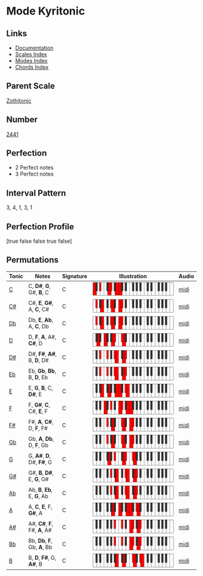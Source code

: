 # Mode Kyritonic

## Links

- [Documentation](index.md)
- [Scales Index](Scales.md)
- [Modes Index](Modes.md)
- [Chords Index](Chords.md)

## Parent Scale

[Zothitonic](ScaleZothitonic.md)

## Number

[2441](https://ianring.com/musictheory/scales/2441)

## Perfection

- 2 Perfect notes
- 3 Perfect notes

## Interval Pattern

3, 4, 1, 3, 1

## Perfection Profile

[true false false true false]

## Permutations

| Tonic | Notes | Signature | Illustration | Audio |
|-------|-------|-----------|--------------|-------|
| [C](ModeCNaturalKyritonic.md) | C, **D#**, **G**, G#, **B**, C | C | ![CNaturalKyritonic](ModeCNaturalKyritonic.png) | [midi](https://github.com/edipermadi/music/blob/main/docs/ModeCNaturalKyritonic.mid?raw=true) |
| [C#](ModeCSharpKyritonic.md) | C#, **E**, **G#**, A, **C**, C# | C | ![CSharpKyritonic](ModeCSharpKyritonic.png) | [midi](https://github.com/edipermadi/music/blob/main/docs/ModeCSharpKyritonic.mid?raw=true) |
| [Db](ModeDFlatKyritonic.md) | Db, **E**, **Ab**, A, **C**, Db | C | ![DFlatKyritonic](ModeDFlatKyritonic.png) | [midi](https://github.com/edipermadi/music/blob/main/docs/ModeDFlatKyritonic.mid?raw=true) |
| [D](ModeDNaturalKyritonic.md) | D, **F**, **A**, A#, **C#**, D | C | ![DNaturalKyritonic](ModeDNaturalKyritonic.png) | [midi](https://github.com/edipermadi/music/blob/main/docs/ModeDNaturalKyritonic.mid?raw=true) |
| [D#](ModeDSharpKyritonic.md) | D#, **F#**, **A#**, B, **D**, D# | C | ![DSharpKyritonic](ModeDSharpKyritonic.png) | [midi](https://github.com/edipermadi/music/blob/main/docs/ModeDSharpKyritonic.mid?raw=true) |
| [Eb](ModeEFlatKyritonic.md) | Eb, **Gb**, **Bb**, B, **D**, Eb | C | ![EFlatKyritonic](ModeEFlatKyritonic.png) | [midi](https://github.com/edipermadi/music/blob/main/docs/ModeEFlatKyritonic.mid?raw=true) |
| [E](ModeENaturalKyritonic.md) | E, **G**, **B**, C, **D#**, E | C | ![ENaturalKyritonic](ModeENaturalKyritonic.png) | [midi](https://github.com/edipermadi/music/blob/main/docs/ModeENaturalKyritonic.mid?raw=true) |
| [F](ModeFNaturalKyritonic.md) | F, **G#**, **C**, C#, **E**, F | C | ![FNaturalKyritonic](ModeFNaturalKyritonic.png) | [midi](https://github.com/edipermadi/music/blob/main/docs/ModeFNaturalKyritonic.mid?raw=true) |
| [F#](ModeFSharpKyritonic.md) | F#, **A**, **C#**, D, **F**, F# | C | ![FSharpKyritonic](ModeFSharpKyritonic.png) | [midi](https://github.com/edipermadi/music/blob/main/docs/ModeFSharpKyritonic.mid?raw=true) |
| [Gb](ModeGFlatKyritonic.md) | Gb, **A**, **Db**, D, **F**, Gb | C | ![GFlatKyritonic](ModeGFlatKyritonic.png) | [midi](https://github.com/edipermadi/music/blob/main/docs/ModeGFlatKyritonic.mid?raw=true) |
| [G](ModeGNaturalKyritonic.md) | G, **A#**, **D**, D#, **F#**, G | C | ![GNaturalKyritonic](ModeGNaturalKyritonic.png) | [midi](https://github.com/edipermadi/music/blob/main/docs/ModeGNaturalKyritonic.mid?raw=true) |
| [G#](ModeGSharpKyritonic.md) | G#, **B**, **D#**, E, **G**, G# | C | ![GSharpKyritonic](ModeGSharpKyritonic.png) | [midi](https://github.com/edipermadi/music/blob/main/docs/ModeGSharpKyritonic.mid?raw=true) |
| [Ab](ModeAFlatKyritonic.md) | Ab, **B**, **Eb**, E, **G**, Ab | C | ![AFlatKyritonic](ModeAFlatKyritonic.png) | [midi](https://github.com/edipermadi/music/blob/main/docs/ModeAFlatKyritonic.mid?raw=true) |
| [A](ModeANaturalKyritonic.md) | A, **C**, **E**, F, **G#**, A | C | ![ANaturalKyritonic](ModeANaturalKyritonic.png) | [midi](https://github.com/edipermadi/music/blob/main/docs/ModeANaturalKyritonic.mid?raw=true) |
| [A#](ModeASharpKyritonic.md) | A#, **C#**, **F**, F#, **A**, A# | C | ![ASharpKyritonic](ModeASharpKyritonic.png) | [midi](https://github.com/edipermadi/music/blob/main/docs/ModeASharpKyritonic.mid?raw=true) |
| [Bb](ModeBFlatKyritonic.md) | Bb, **Db**, **F**, Gb, **A**, Bb | C | ![BFlatKyritonic](ModeBFlatKyritonic.png) | [midi](https://github.com/edipermadi/music/blob/main/docs/ModeBFlatKyritonic.mid?raw=true) |
| [B](ModeBNaturalKyritonic.md) | B, **D**, **F#**, G, **A#**, B | C | ![BNaturalKyritonic](ModeBNaturalKyritonic.png) | [midi](https://github.com/edipermadi/music/blob/main/docs/ModeBNaturalKyritonic.mid?raw=true) |
